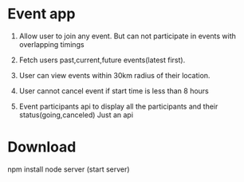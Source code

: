 # Event app

1. Allow user to join any event. But can not participate in events with overlapping timings

2. Fetch users past,current,future events(latest first).

3. User can view events within 30km radius of their location.

4. User cannot cancel event if start time is less than 8 hours

5. Event participants api to display all the participants and their status(going,canceled)
Just an api 

# Download
npm install
node server (start server)


